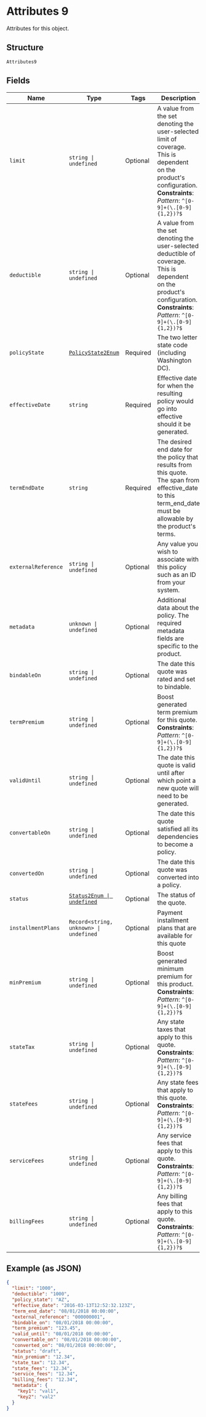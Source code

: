
# Attributes 9

Attributes for this object.

## Structure

`Attributes9`

## Fields

| Name | Type | Tags | Description |
|  --- | --- | --- | --- |
| `limit` | `string \| undefined` | Optional | A value from the set denoting the user-selected limit of coverage. This is dependent<br>on the product's configuration.<br>**Constraints**: *Pattern*: `^[0-9]+(\.[0-9]{1,2})?$` |
| `deductible` | `string \| undefined` | Optional | A value from the set denoting the user-selected deductible of coverage. This is dependent<br>on the product's configuration.<br>**Constraints**: *Pattern*: `^[0-9]+(\.[0-9]{1,2})?$` |
| `policyState` | [`PolicyState2Enum`](../../doc/models/policy-state-2-enum.md) | Required | The two letter state code (including Washington DC). |
| `effectiveDate` | `string` | Required | Effective date for when the resulting policy would go into effective should it be generated. |
| `termEndDate` | `string` | Required | The desired end date for the policy that results from this quote. The span from effective_date to this term_end_date must be allowable by the product's terms. |
| `externalReference` | `string \| undefined` | Optional | Any value you wish to associate with this policy such as an ID from your system. |
| `metadata` | `unknown \| undefined` | Optional | Additional data about the policy. The required metadata fields are specific to the product. |
| `bindableOn` | `string \| undefined` | Optional | The date this quote was rated and set to bindable. |
| `termPremium` | `string \| undefined` | Optional | Boost generated term premium for this quote.<br>**Constraints**: *Pattern*: `^[0-9]+(\.[0-9]{1,2})?$` |
| `validUntil` | `string \| undefined` | Optional | The date this quote is valid until after which point a new quote will need to be generated. |
| `convertableOn` | `string \| undefined` | Optional | The date this quote satisfied all its dependencies to become a policy. |
| `convertedOn` | `string \| undefined` | Optional | The date this quote was converted into a policy. |
| `status` | [`Status2Enum \| undefined`](../../doc/models/status-2-enum.md) | Optional | The status of the quote. |
| `installmentPlans` | `Record<string, unknown> \| undefined` | Optional | Payment installment plans that are available for this quote |
| `minPremium` | `string \| undefined` | Optional | Boost generated minimum premium for this product.<br>**Constraints**: *Pattern*: `^[0-9]+(\.[0-9]{1,2})?$` |
| `stateTax` | `string \| undefined` | Optional | Any state taxes that apply to this quote.<br>**Constraints**: *Pattern*: `^[0-9]+(\.[0-9]{1,2})?$` |
| `stateFees` | `string \| undefined` | Optional | Any state fees that apply to this quote.<br>**Constraints**: *Pattern*: `^[0-9]+(\.[0-9]{1,2})?$` |
| `serviceFees` | `string \| undefined` | Optional | Any service fees that apply to this quote.<br>**Constraints**: *Pattern*: `^[0-9]+(\.[0-9]{1,2})?$` |
| `billingFees` | `string \| undefined` | Optional | Any billing fees that apply to this quote.<br>**Constraints**: *Pattern*: `^[0-9]+(\.[0-9]{1,2})?$` |

## Example (as JSON)

```json
{
  "limit": "1000",
  "deductible": "1000",
  "policy_state": "AZ",
  "effective_date": "2016-03-13T12:52:32.123Z",
  "term_end_date": "08/01/2018 00:00:00",
  "external_reference": "000000001",
  "bindable_on": "08/01/2018 00:00:00",
  "term_premium": "123.45",
  "valid_until": "08/01/2018 00:00:00",
  "convertable_on": "08/01/2018 00:00:00",
  "converted_on": "08/01/2018 00:00:00",
  "status": "draft",
  "min_premium": "12.34",
  "state_tax": "12.34",
  "state_fees": "12.34",
  "service_fees": "12.34",
  "billing_fees": "12.34",
  "metadata": {
    "key1": "val1",
    "key2": "val2"
  }
}
```

